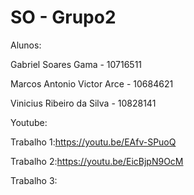 # SO - Grupo2
Alunos:

Gabriel Soares Gama - 10716511

Marcos Antonio Victor Arce - 10684621

Vinicius Ribeiro da Silva - 10828141



Youtube:

Trabalho 1:​https://youtu.be/EAfv-SPuoQ

Trabalho 2:https://youtu.be/EicBjpN9OcM

Trabalho 3: